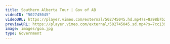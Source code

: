 ```yaml
---
title: Southern Alberta Tour | Gov of AB
videoID: "502745045"
videoURL: https://player.vimeo.com/external/502745045.hd.mp4?s=8a98b7b2c5638ce1964cc3273e3cb4581be29a56&profile_id=175
previewURL: https://player.vimeo.com/external/502745045.sd.mp4?s=7cc13964b218e8ad81c44fa1a6c3dcd5fb0c5c84&profile_id=165
image: images/goa.jpg
type: Government
---
```

